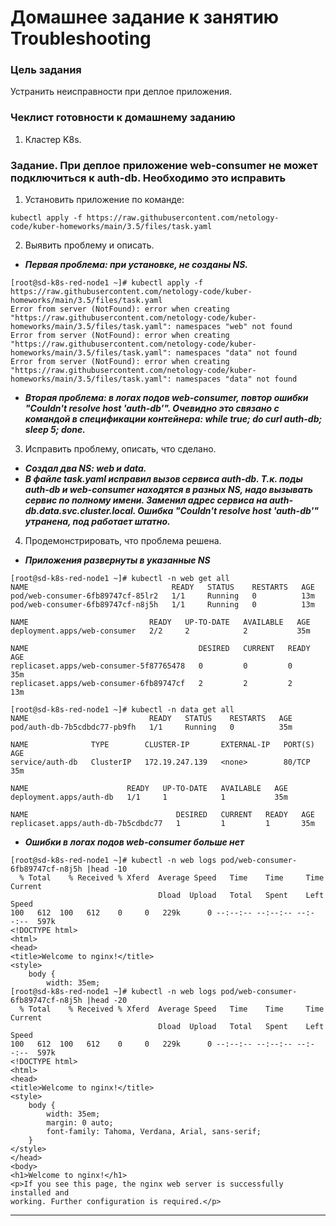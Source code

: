 # Домашнее задание к занятию Troubleshooting

### Цель задания

Устранить неисправности при деплое приложения.

### Чеклист готовности к домашнему заданию

1. Кластер K8s.

### Задание. При деплое приложение web-consumer не может подключиться к auth-db. Необходимо это исправить

1. Установить приложение по команде:
```shell
kubectl apply -f https://raw.githubusercontent.com/netology-code/kuber-homeworks/main/3.5/files/task.yaml
```
2. Выявить проблему и описать.
- ***Первая проблема: при установке, не созданы NS.***
```
[root@sd-k8s-red-node1 ~]# kubectl apply -f https://raw.githubusercontent.com/netology-code/kuber-homeworks/main/3.5/files/task.yaml
Error from server (NotFound): error when creating "https://raw.githubusercontent.com/netology-code/kuber-homeworks/main/3.5/files/task.yaml": namespaces "web" not found
Error from server (NotFound): error when creating "https://raw.githubusercontent.com/netology-code/kuber-homeworks/main/3.5/files/task.yaml": namespaces "data" not found
Error from server (NotFound): error when creating "https://raw.githubusercontent.com/netology-code/kuber-homeworks/main/3.5/files/task.yaml": namespaces "data" not found
```
- ***Вторая проблема: в логах подов web-consumer, повтор ошибки "Couldn't resolve host 'auth-db'". Очевидно это связано с командой в спецификации контейнера: while true; do curl auth-db; sleep 5; done.***
3. Исправить проблему, описать, что сделано.
- ***Создал два NS: web и data.***
- ***В файле task.yaml исправил вызов сервиса auth-db. Т.к. поды auth-db и web-consumer находятся в разных NS, надо вызывать сервис по полному имени. Заменил адрес сервиса на auth-db.data.svc.cluster.local. Ошибка "Couldn't resolve host 'auth-db'" утранена, под работает штатно.***
4. Продемонстрировать, что проблема решена.
- ***Приложения развернуты в указанные NS***
```
[root@sd-k8s-red-node1 ~]# kubectl -n web get all
NAME                                READY   STATUS    RESTARTS   AGE
pod/web-consumer-6fb89747cf-85lr2   1/1     Running   0          13m
pod/web-consumer-6fb89747cf-n8j5h   1/1     Running   0          13m

NAME                           READY   UP-TO-DATE   AVAILABLE   AGE
deployment.apps/web-consumer   2/2     2            2           35m

NAME                                      DESIRED   CURRENT   READY   AGE
replicaset.apps/web-consumer-5f87765478   0         0         0       35m
replicaset.apps/web-consumer-6fb89747cf   2         2         2       13m
```
```
[root@sd-k8s-red-node1 ~]# kubectl -n data get all
NAME                           READY   STATUS    RESTARTS   AGE
pod/auth-db-7b5cdbdc77-pb9fh   1/1     Running   0          35m

NAME              TYPE        CLUSTER-IP       EXTERNAL-IP   PORT(S)   AGE
service/auth-db   ClusterIP   172.19.247.139   <none>        80/TCP    35m

NAME                      READY   UP-TO-DATE   AVAILABLE   AGE
deployment.apps/auth-db   1/1     1            1           35m

NAME                                 DESIRED   CURRENT   READY   AGE
replicaset.apps/auth-db-7b5cdbdc77   1         1         1       35m

```
- ***Ошибки в логах подов web-consumer больше нет***
```
[root@sd-k8s-red-node1 ~]# kubectl -n web logs pod/web-consumer-6fb89747cf-n8j5h |head -10
  % Total    % Received % Xferd  Average Speed   Time    Time     Time  Current
                                 Dload  Upload   Total   Spent    Left  Speed
100   612  100   612    0     0   229k      0 --:--:-- --:--:-- --:--:--  597k
<!DOCTYPE html>
<html>
<head>
<title>Welcome to nginx!</title>
<style>
    body {
        width: 35em;
[root@sd-k8s-red-node1 ~]# kubectl -n web logs pod/web-consumer-6fb89747cf-n8j5h |head -20
  % Total    % Received % Xferd  Average Speed   Time    Time     Time  Current
                                 Dload  Upload   Total   Spent    Left  Speed
100   612  100   612    0     0   229k      0 --:--:-- --:--:-- --:--:--  597k
<!DOCTYPE html>
<html>
<head>
<title>Welcome to nginx!</title>
<style>
    body {
        width: 35em;
        margin: 0 auto;
        font-family: Tahoma, Verdana, Arial, sans-serif;
    }
</style>
</head>
<body>
<h1>Welcome to nginx!</h1>
<p>If you see this page, the nginx web server is successfully installed and
working. Further configuration is required.</p>
```

-----